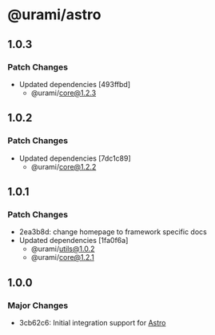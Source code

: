 # @urami/astro

## 1.0.3

### Patch Changes

- Updated dependencies [493ffbd]
  - @urami/core@1.2.3

## 1.0.2

### Patch Changes

- Updated dependencies [7dc1c89]
  - @urami/core@1.2.2

## 1.0.1

### Patch Changes

- 2ea3b8d: change homepage to framework specific docs
- Updated dependencies [1fa0f6a]
  - @urami/utils@1.0.2
  - @urami/core@1.2.1

## 1.0.0

### Major Changes

- 3cb62c6: Initial integration support for [Astro](https://astro.build/)
